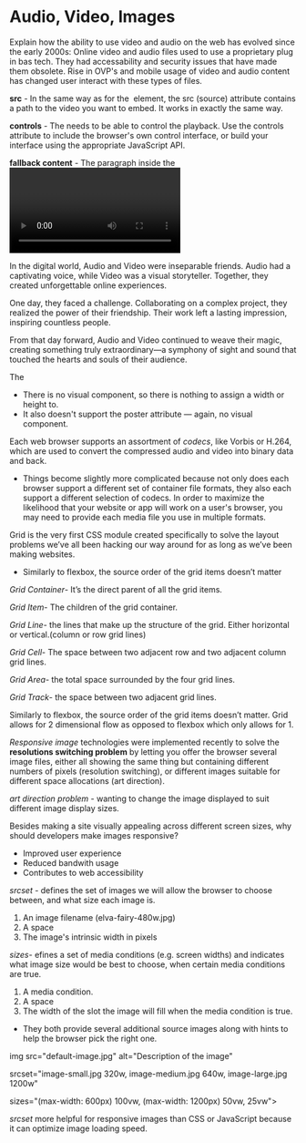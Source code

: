 # Audio, Video, Images

Explain how the ability to use video and audio on the web has evolved since the early 2000s: Online video and audio files used to use a proprietary plug in bas tech. They had accessability and security issues that have made them obsolete. Rise in OVP's and mobile usage of video and audio content has changed user interact with these types of files.

**src** - In the same way as for the <img> element, the src (source) attribute contains a path to the video you want to embed. It works in exactly the same way.

**controls** - The needs to be able to control the playback. Use the controls attribute to include the browser's own control interface, or build your interface using the appropriate JavaScript API.

**fallback content** - The paragraph inside the <video> tags, so that if the users browser doesn't support the video, they still have a way to acess the video.
Write a very short story where <audio> and <video> are characters:
<!-- source: chatGPT -->
In the digital world, Audio and Video were inseparable friends. Audio had a captivating voice, while Video was a visual storyteller. Together, they created unforgettable online experiences.

One day, they faced a challenge. Collaborating on a complex project, they realized the power of their friendship. Their work left a lasting impression, inspiring countless people.

From that day forward, Audio and Video continued to weave their magic, creating something truly extraordinary—a symphony of sight and sound that touched the hearts and souls of their audience.

The <audio> element doesn't support the width/height attributes. 

- There is no visual component, so there is nothing to assign a width or height to.
- It also doesn't support the poster attribute — again, no visual component.

Each web browser supports an assortment of *codecs*, like Vorbis or H.264, which are used to convert the compressed audio and video into binary data and back.

- Things become slightly more complicated because not only does each browser support a different set of container file formats, they also each support a different selection of codecs. In order to maximize the likelihood that your website or app will work on a user's browser, you may need to provide each media file you use in multiple formats.

Grid is the very first CSS module created specifically to solve the layout problems we’ve all been hacking our way around for as long as we’ve been making websites.

- Similarly to flexbox, the source order of the grid items doesn’t matter

*Grid Container*- It’s the direct parent of all the grid items.

*Grid Item*- The children of the grid container.

*Grid Line*- the lines that make up the structure of the grid. Either horizontal or vertical.(column or row grid lines)

*Grid Cell*- The space between two adjacent row and two adjacent column grid lines.

*Grid Area*- the total space surrounded by the four grid lines.

*Grid Track*- the space between two adjacent grid lines.

Similarly to flexbox, the source order of the grid items doesn’t matter. Grid allows for 2 dimensional flow as opposed to flexbox which only allows for 1.

*Responsive image* technologies were implemented recently to solve the **resolutions switching problem** by letting you offer the browser several image files, either all showing the same thing but containing different numbers of pixels (resolution switching), or different images suitable for different space allocations (art direction).

*art direction problem* - wanting to change the image displayed to suit different image display sizes.

Besides making a site visually appealing across different screen sizes, why should developers make images responsive?

- Improved user experience
- Reduced bandwith usage
- Contributes to web accessibility

*srcset* - defines the set of images we will allow the browser to choose between, and what size each image is.

1. An image filename (elva-fairy-480w.jpg)
2. A space
3. The image's intrinsic width in pixels 

*sizes*- efines a set of media conditions (e.g. screen widths) and indicates what image size would be best to choose, when certain media conditions are true.

1. A media condition.
2. A space
3. The width of the slot the image will fill when the media condition is true.

- They both provide several additional source images along with hints to help the browser pick the right one.

img src="default-image.jpg" alt="Description of the image"

srcset="image-small.jpg 320w, image-medium.jpg 640w, image-large.jpg 1200w"

sizes="(max-width: 600px) 100vw, (max-width: 1200px) 50vw, 25vw">

*srcset* more helpful for responsive images than CSS or JavaScript because it can optimize image loading speed.
